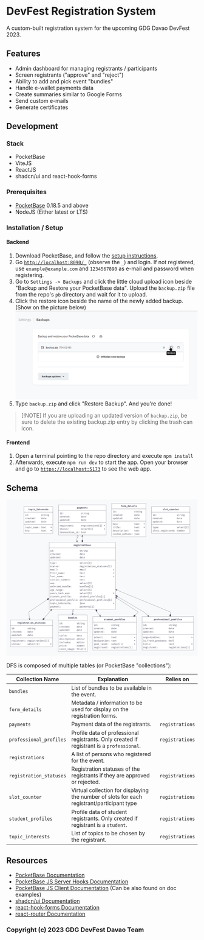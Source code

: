 # DevFest Registration System
A custom-built registration system for the upcoming GDG Davao DevFest 2023.

## Features
- Admin dashboard for managing registrants / participants
- Screen registrants ("approve" and "reject")
- Ability to add and pick event "bundles"
- Handle e-wallet payments data
- Create summaries similar to Google Forms
- Send custom e-mails
- Generate certificates

## Development
### Stack
- PocketBase
- ViteJS
- ReactJS
- shadcn/ui and react-hook-forms

### Prerequisites
- [PocketBase](https://pocketbase.io) 0.18.5 and above
- NodeJS (Either latest or LTS)

### Installation / Setup
#### Backend
1. Download PocketBase, and follow the [setup instructions](https://pocketbase.io/docs/).
2. Go [`http://localhost:8090/_`](http://localhost:8090/_) (observe the `_`) and login. If not registered, use `example@example.com` and `1234567890` as e-mail and password when registering.
3. Go to `Settings -> Backups` and click the little cloud upload icon beside "Backup and Restore your PocketBase data". Upload the `backup.zip` file from the repo's `pb` directory and wait for it to upload.
4. Click the restore icon beside the name of the newly added backup. (Show on the picture below)
   ![1](./docs_images/1.png)
5. Type `backup.zip` and click "Restore Backup". And you're done!

> [!NOTE] If you are uploading an updated version of `backup.zip`, be sure to delete the existing backup.zip entry by clicking the trash can icon.

#### Frontend
1. Open a terminal pointing to the repo directory and execute `npm install`
2. Afterwards, execute `npm run dev` to start the app. Open your browser and go to [`https://localhost:5173`](https://localhost:5173) to see the web app.

## Schema
![Schema](./pb/pb_diagram_simple.png)

DFS is composed of multiple tables (or PocketBase "collections"):

| Collection Name | Explanation | Relies on | 
|-----------------|-------------|-----------|
| `bundles` | List of bundles to be available in the event. ||
| `form_details` | Metadata / information to be used for display on the registration forms. ||
| `payments` | Payment data of the registrants. | `registrations` |
| `professional_profiles` | Profile data of professional registrants. Only created if registrant is a `professional`. | `registrations` |
| `registrations` | A list of persons who registered for the event. ||
| `registration_statuses` | Registration statuses of the registrants if they are approved or rejected. | `registrations` |
| `slot_counter` | Virtual collection for displaying the number of slots for each registrant/participant type | `registrations` |
| `student_profiles` | Profile data of student registrants. Only created if registrant is a `student`. | `registrations` |
| `topic_interests` | List of topics to be chosen by the registrant. | `registrations` |



## Resources
- [PocketBase Documentation](https://pocketbase.io/docs)
- [PocketBase JS Server Hooks Documentation](https://pocketbase.io/docs/js-overview/)
- [PocketBase JS Client Documentation](npmjs.com/package/pocketbase) (Can be also found on doc examples)
- [shadcn/ui Documentation](https://ui.shadcn.com/)
- [react-hook-forms Documentation](https://www.react-hook-form.com/)
- [react-router Documentation](https://reactrouter.com/)

### Copyright (c) 2023 GDG DevFest Davao Team